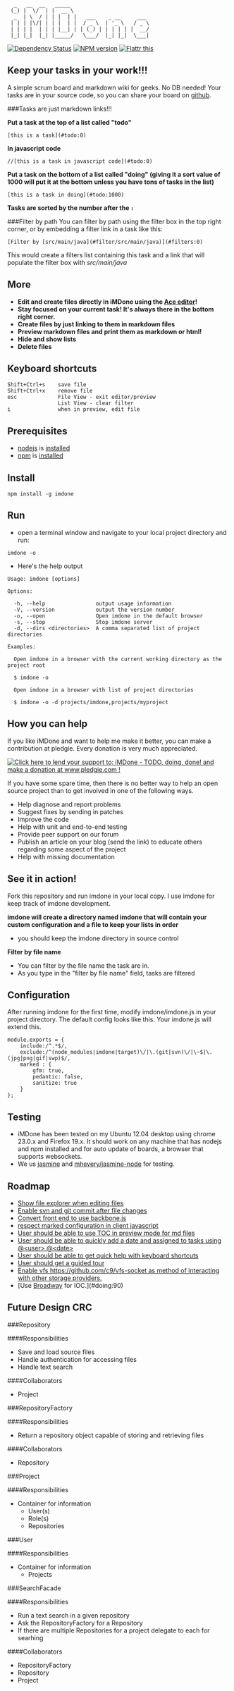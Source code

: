 

	  _   __  __   _____                         
	 (_) |  \/  | |  __ \                        
	  _  | \  / | | |  | |   ___    _ __     ___ 
	 | | | |\/| | | |  | |  / _ \  | '_ \   / _ \
	 | | | |  | | | |__| | | (_) | | | | | |  __/
	 |_| |_|  |_| |_____/   \___/  |_| |_|  \___|


[![Dependency Status](https://gemnasium.com/piascikj/imdone.png)](https://gemnasium.com/piascikj/imdone)
[![NPM version](https://badge.fury.io/js/imdone.png)](https://npmjs.org/package/imdone)
[![Flattr this](http://api.flattr.com/button/flattr-badge-large.png)](http://flattr.com/thing/1286067/iMDone)


Keep your tasks in your work!!!
----
A simple scrum board and markdown wiki for geeks.  No DB needed!  Your tasks are in your source code, so you can share your board on [github](http://www.github.com).

###Tasks are just markdown links!!!


**Put a task at the top of a list called "todo"**  
```
[this is a task](#todo:0)
```  

**In javascript code**  
```
//[this is a task in javascript code](#todo:0)
```  

**Put a task on the bottom of a list called "doing" (giving it a sort value of 1000 will put it at the bottom unless you have tons of tasks in the list)**  
```
[this is a task in doing](#todo:1000)
```

**Tasks are sorted by the number after the `:`**

###Filter by path
You can filter by path using the filter box in the top right corner, or by embedding a filter link in a task like this:  

```
[Filter by [src/main/java](#filter/src/main/java)](#filters:0)
```  

This would create a filters list containing this task and a link that will populate the filter box with *src/main/java*

More
----
- **Edit and create files directly in iMDone using the [Ace editor](http://ace.ajax.org)!**
- **Stay focused on your current task!  It's always there in the bottom right corner.**
- **Create files by just linking to them in markdown files**
- **Preview markdown files and print them as markdown or html!**
- **Hide and show lists**
- **Delete files**

Keyboard shortcuts
----
```
Shift+Ctrl+s    save file
Shift+Ctrl+x    remove file
esc             File View - exit editor/preview
                List View - clear filter
i               when in preview, edit file
```

Prerequisites 
----
- [nodejs](http://nodejs.org/) is [installed](https://github.com/joyent/node/wiki/Installing-Node.js-via-package-manager)
- [npm](https://npmjs.org/) is [installed](https://github.com/joyent/node/wiki/Installing-Node.js-via-package-manager)


Install
----
```
npm install -g imdone
```

Run
----
- open a terminal window and navigate to your local project directory and run:  

```
imdone -o
```

- Here's the help output

```
Usage: imdone [options]

Options:

  -h, --help                output usage information
  -V, --version             output the version number
  -o, --open                Open imdone in the default browser
  -s, --stop                Stop imdone server
  -d, --dirs <directories>  A comma separated list of project directories

Examples:

  Open imdone in a browser with the current working directory as the project root

  $ imdone -o

  Open imdone in a browser with list of project directories

  $ imdone -o -d projects/imdone,projects/myproject
```

How you can help
----
If you like iMDone and want to help me make it better, you can make a contribution at pledgie.  Every donation is very much appreciated.  

<a href='http://www.pledgie.com/campaigns/19536'><img alt='Click here to lend your support to: iMDone - TODO, doing, done! and make a donation at www.pledgie.com !' src='http://www.pledgie.com/campaigns/19536.png?skin_name=chrome' border='0' /></a>

If you have some spare time, then there is no better way to help an open source project than to get involved in one of the following ways.

- Help diagnose and report problems
- Suggest fixes by sending in patches
- Improve the code
- Help with unit and end-to-end testing
- Provide peer support on our forum
- Publish an article on your blog (send the link) to educate others regarding some aspect of the project
- Help with missing documentation

See it in action!
----
Fork this repository and run imdone in your local copy.  I use imdone for keep track of imdone development.

**imdone will create a directory named imdone that will contain your custom configuration and a file to keep your lists in order**  
- you should keep the imdone directory in source control  
  
**Filter by file name**  
- You can filter by the file name the task are in.  
- As you type in the "filter by file name" field, tasks are filtered
  
Configuration
----
After running imdone for the first time, modify imdone/imdone.js in your project directory.  The default config looks like this.  Your imdone.js will extend this.
  
	module.exports = {
		include:/^.*$/,
		exclude:/^(node_modules|imdone|target)\/|\.(git|svn)\/|\~$|\.(jpg|png|gif|swp)$/,
		marked : {
			gfm: true,
			pedantic: false,
			sanitize: true
		}
	};

Testing
----
- iMDone has been tested on my Ubuntu 12.04 desktop using chrome 23.0.x and Firefox 19.x.  It should work on any machine that has nodejs and npm installed and for auto update of boards, a browser that supports websockets.
- We us [jasmine](http://pivotal.github.io/jasmine/) and [mhevery/jasmine-node](https://github.com/mhevery/jasmine-node) for testing.

Roadmap
----

- [Show file explorer when editing files](#todo:0)
- [Enable svn and git commit after file changes](#planning:0)
- [Convert front end to use backbone.js](#planning:80)
- [respect marked configuration in client javascript](#todo:130)
- [User should be able to use TOC in preview mode for md files](#doing:0)
- [User should be able to quickly add a date and assigned to tasks using @&lt;user&gt; @&lt;date&gt;](#planning:10)
- [User should be able to get quick help with keyboard shortcuts](#planning:90)
- [User should get a guided tour](#todo:120)
- [Enable vfs <https://github.com/c9/vfs-socket> as method of interacting with other storage providers.](#doing:80)
- [Use [Broadway](https://npmjs.org/package/broadway) for IOC.](#doing:90)

Future Design CRC
----

###Repository

####Responsibilities
- Save and load source files
- Handle authentication for accessing files
- Handle text search

####Collaborators
- Project

###RepositoryFactory

####Responsibilities
- Return a repository object capable of storing and retrieving files

####Collaborators
- Repository

###Project

####Responsibilities
- Container for information
    - User(s)
    - Role(s)
    - Repositories

###User

####Responsibilities
- Container for information
    - Projects

###SearchFacade

####Responsibilities
- Run a text search in a given repository
- Ask the RepositoryFactory for a Repository
- If there are multiple Repositories for a project delegate to each for searhing

####Collaborators
- RepositoryFactory
- Repository
- Project

